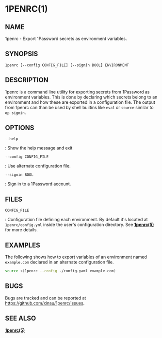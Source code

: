 # 1PENRC(1)

## NAME

1penrc - Export 1Password secrets as environment variables.

## SYNOPSIS

`1penrc [--config CONFIG_FILE] [--signin BOOL] ENVIRONMENT`

## DESCRIPTION

1penrc is a command line utility for exporting secrets from 1Password as environment variables.
This is done by declaring which secrets belong to an environment and how these are exported in a configuration file.
The output from 1penrc can than be used by shell builtins like `eval` or `source` similar to `op signin`.

## OPTIONS

`--help`

:   Show the help message and exit

`--config CONFIG_FILE`

:   Use alternate configuration file.

`--signin BOOL`

:   Sign in to a 1Password account.

## FILES

`CONFIG_FILE`

:   Configuration file defining each environment. By default it's located at `1penrc/config.yml` inside the user's configuration directory. See [**1penrc(5)**](./1penrc.5.md) for more details.

## EXAMPLES

The following shows how to export variables of an environment named `example.com` declared in an alternate configuration file.

```bash
source <(1penrc --config ./config.yaml example.com)
```

## BUGS

Bugs are tracked and can be reported at https://github.com/xinau/1penrc/issues.

## SEE ALSO

[**1penrc(5)**](./1penrc.5.md)
